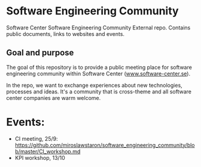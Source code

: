 # Software Engineering Community
Software Center Software Engineering Community External repo. Contains public documents, links to websites and events.

## Goal and purpose
The goal of this repository is to provide a public meeting place for software engineering community within Software Center (www.software-center.se). 

In the repo, we want to exchange experiences about new technologies, processes and ideas. It's a community that is cross-theme and all software center companies are warm welcome. 


# Events:
- CI meeting, 25/9: https://github.com/miroslawstaron/software_engineering_community/blob/master/CI_workshop.md
- KPI workshop, 13/10
